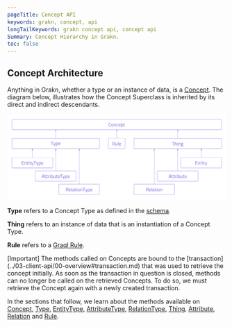 ```yaml
---
pageTitle: Concept API
keywords: grakn, concept, api
longTailKeywords: grakn concept api, concept api
Summary: Concept Hierarchy in Grakn.
toc: false
---
```


## Concept Architecture
Anything in Grakn, whether a type or an instance of data, is a [Concept](../04-concept-api/01-concept.md). The diagram below, illustrates how the Concept Superclass is inherited by its direct and indirect descendants.

![Concept Hierarchy](../images/concept-api/overview_hierarchy.png)

**Type** refers to a Concept Type as defined in the [schema](../09-schema/00-overview.md#data-model.md).

**Thing** refers to an instance of data that is an instantiation of a Concept Type.

**Rule** refers to a [Graql Rule](../09-schema/02-rules.md).

<div class="note">
[Important]
The methods called on Concepts are bound to the [transaction](../03-client-api/00-overview#transaction.md) that was used to retrieve the concept initially. As soon as the transaction in question is closed, methods can no longer be called on the retrieved Concepts. To do so, we must retrieve the Concept again with a newly created transaction.
</div>

In the sections that follow, we learn about the methods available on [Concept](../04-concept-api/01-concept.md), [Type](/docs/concept-api/type#type-methods), [EntityType](/docs/concept-api/type#entitytype-methods), [AttributeType](/docs/concept-api/type#attributetype-methods), [RelationType](/docs/concept-api/type#relationtype-methods), [Thing](../04-concept-api/04-thing#thing-methods.md), [Attribute](../04-concept-api/04-thing#attribute-methods.md), [Relation](../04-concept-api/04-thing#relation-methods.md) and [Rule](../04-concept-api/03-rule.md).
